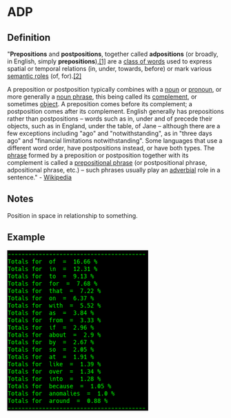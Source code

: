 # ADP

## Definition

"**Prepositions** and **postpositions**, together called **adpositions** \(or broadly, in English, simply **prepositions**\),[\[1\]](https://en.wikipedia.org/wiki/Preposition_and_postposition#cite_note-HP602-1) are a [class of words](https://en.wikipedia.org/wiki/Part_of_speech) used to express spatial or temporal relations \(in, under, towards, before\) or mark various [semantic roles](https://en.wikipedia.org/wiki/Thematic_relations) \(of, for\).[\[2\]](https://en.wikipedia.org/wiki/Preposition_and_postposition#cite_note-2)

A preposition or postposition typically combines with a [noun](https://en.wikipedia.org/wiki/Noun) or [pronoun](https://en.wikipedia.org/wiki/Pronoun), or more generally a [noun phrase](https://en.wikipedia.org/wiki/Noun_phrase), this being called its [complement](https://en.wikipedia.org/wiki/Complement_%28grammar%29), or sometimes [object](https://en.wikipedia.org/wiki/Object_%28grammar%29). A preposition comes before its complement; a postposition comes after its complement. English generally has prepositions rather than postpositions – words such as in, under and of precede their objects, such as in England, under the table, of Jane – although there are a few exceptions including "ago" and "notwithstanding", as in "three days ago" and "financial limitations notwithstanding". Some languages that use a different word order, have postpositions instead, or have both types. The [phrase](https://en.wikipedia.org/wiki/Phrase) formed by a preposition or postposition together with its complement is called a [prepositional phrase](https://en.wikipedia.org/wiki/Prepositional_phrase) \(or postpositional phrase, adpositional phrase, etc.\) – such phrases usually play an [adverbial](https://en.wikipedia.org/wiki/Adverbial) role in a sentence." - [Wikipedia](https://en.wikipedia.org/wiki/Preposition_and_postposition)

## Notes

Position in space in relationship to something.

## Example

![Google Congressional Hearing Adpositions sorted by percent \(top 20\)](../../.gitbook/assets/2018-12-28-151300_327x372_scrot.png)


